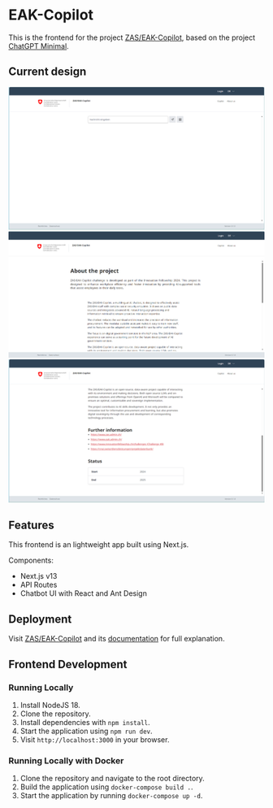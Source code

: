 # EAK-Copilot

This is the frontend for the project [ZAS/EAK-Copilot](https://github.com/CdC-SI/eak-copilot), based on the project [ChatGPT Minimal](https://github.com/blrchen/chatgpt-minimal).

## Current design

![screenshot1](./docs/images/24-05-2024_1.png)
![screenshot2](./docs/images/24-05-2024_2.png)
![screenshot3](./docs/images/24-05-2024_3.png)


## Features

This frontend is an lightweight app built using Next.js.

Components:
- Next.js v13
- API Routes
- Chatbot UI with React and Ant Design

## Deployment

Visit [ZAS/EAK-Copilot](https://github.com/CdC-SI/eak-copilot) and its [documentation](https://cdc-si.github.io/eak-copilot/) for full explanation. 

## Frontend Development

### Running Locally

1. Install NodeJS 18.
2. Clone the repository.
3. Install dependencies with `npm install`.
4. Start the application using `npm run dev`.
5. Visit `http://localhost:3000` in your browser.

### Running Locally with Docker

1. Clone the repository and navigate to the root directory.
2. Build the application using `docker-compose build .`.
3. Start the application by running `docker-compose up -d`.